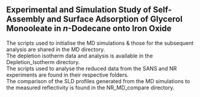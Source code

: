 ## Experimental and Simulation Study of Self-Assembly and Surface Adsorption of Glycerol Monooleate in *n*-Dodecane onto Iron Oxide

The scripts used to initialise the MD simulations & those for the subsequent analysis are shared in the MD directory. <br>
The depletion isotherm data and analysis is available in the Depletion_Isotherm directory. <br>
The scripts used to analyse the reduced data from the SANS and NR experiments are found in their respective folders. <br>
The comparison of the SLD profiles generated from the MD simulations to the measured reflectivity is found in the NR_MD_compare directory.

